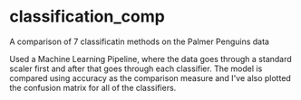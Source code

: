 # classification_comp
A comparison of 7 classificatin methods on the Palmer Penguins data

Used a Machine Learning Pipeline, where the data goes through a standard scaler first and after that goes through each classifier. The model is compared using accuracy as the comparison measure and I've also plotted the confusion matrix for all of the classifiers. 
